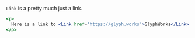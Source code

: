 `Link` is a pretty much just a link. 

```jsx
<p>
  Here is a link to <Link href='https://glyph.works'>GlyphWorks</Link>
</p>
```
